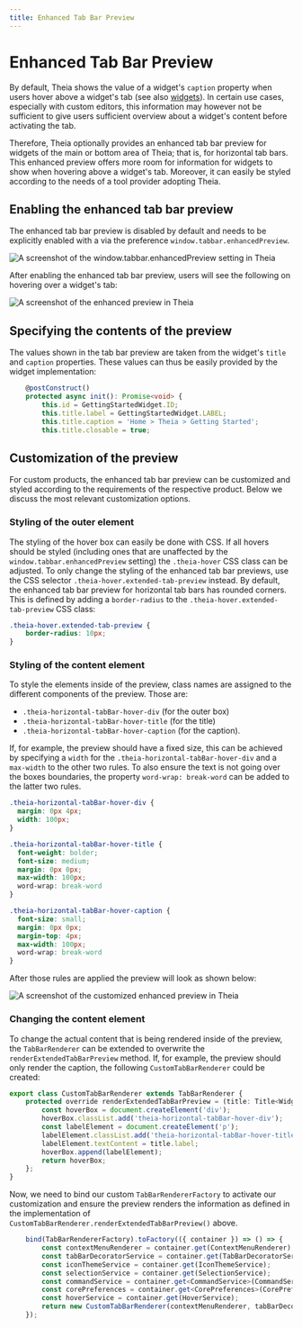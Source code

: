 ```yaml
---
title: Enhanced Tab Bar Preview
---
```


# Enhanced Tab Bar Preview

By default, Theia shows the value of a widget's `caption` property when users hover above a widget's tab (see also [widgets](/docs/widgets/)).
In certain use cases, especially with custom editors, this information may however not be sufficient to give users sufficient overview about a widget's content before activating the tab.

Therefore, Theia optionally provides an enhanced tab bar preview for widgets of the main or bottom area of Theia; that is, for horizontal tab bars.
This enhanced preview offers more room for information for widgets to show when hovering above a widget's tab.
Moreover, it can easily be styled according to the needs of a tool provider adopting Theia.

## Enabling the enhanced tab bar preview

The enhanced tab bar preview is disabled by default and needs to be explicitly enabled with a via the preference `window.tabbar.enhancedPreview`.

<img src="../../enhanced-preview-setting.png" alt="A screenshot of the window.tabbar.enhancedPreview setting in Theia" style="max-width: 525px">

After enabling the enhanced tab bar preview, users will see the following on hovering over a widget's tab:

<img src="../../enhanced-preview.png" alt="A screenshot of the enhanced preview in Theia" style="max-width: 525px">

## Specifying the contents of the preview

The values shown in the tab bar preview are taken from the widget's `title` and `caption` properties.
These values can thus be easily provided by the widget implementation:

```ts
    @postConstruct()
    protected async init(): Promise<void> {
        this.id = GettingStartedWidget.ID;
        this.title.label = GettingStartedWidget.LABEL;
        this.title.caption = 'Home > Theia > Getting Started';
        this.title.closable = true;
```

## Customization of the preview

For custom products, the enhanced tab bar preview can be customized and styled according to the requirements of the respective product.
Below we discuss the most relevant customization options.

### Styling of the outer element

The styling of the hover box can easily be done with CSS.
If all hovers should be styled (including ones that are unaffected by the `window.tabbar.enhancedPreview` setting) the `.theia-hover` CSS class can be adjusted.
To only change the styling of the enhanced tab bar previews, use the CSS selector `.theia-hover.extended-tab-preview` instead.
By default, the enhanced tab bar preview for horizontal tab bars has rounded corners. This is defined by adding a `border-radius` to the `.theia-hover.extended-tab-preview` CSS class:

```css
.theia-hover.extended-tab-preview {
    border-radius: 10px;
}
```

### Styling of the content element

To style the elements inside of the preview, class names are assigned to the different components of the preview.
Those are:

- `.theia-horizontal-tabBar-hover-div` (for the outer box)
- `.theia-horizontal-tabBar-hover-title` (for the title)
- `.theia-horizontal-tabBar-hover-caption` (for the caption).

If, for example, the preview should have a fixed size, this can be achieved by specifying a `width` for the `.theia-horizontal-tabBar-hover-div` and a `max-width` to the other two rules.
To also ensure the text is not going over the boxes boundaries, the property `word-wrap: break-word` can be added to the latter two rules.

```css
.theia-horizontal-tabBar-hover-div {
  margin: 0px 4px;
  width: 100px;
}

.theia-horizontal-tabBar-hover-title {
  font-weight: bolder;
  font-size: medium;
  margin: 0px 0px;
  max-width: 100px;
  word-wrap: break-word
}

.theia-horizontal-tabBar-hover-caption {
  font-size: small;
  margin: 0px 0px;
  margin-top: 4px;
  max-width: 100px;
  word-wrap: break-word
}
```

After those rules are applied the preview will look as shown below:

<img src="../../enhanced-preview-custom.png" alt="A screenshot of the customized enhanced preview in Theia" style="max-width: 525px">

### Changing the content element

To change the actual content that is being rendered inside of the preview, the `TabBarRenderer` can be extended to overwrite the `renderExtendedTabBarPreview` method.
If, for example, the preview should only render the caption, the following `CustomTabBarRenderer` could be created:

```ts
export class CustomTabBarRenderer extends TabBarRenderer {
    protected override renderExtendedTabBarPreview = (title: Title<Widget>) => {
        const hoverBox = document.createElement('div');
        hoverBox.classList.add('theia-horizontal-tabBar-hover-div');
        const labelElement = document.createElement('p');
        labelElement.classList.add('theia-horizontal-tabBar-hover-title');
        labelElement.textContent = title.label;
        hoverBox.append(labelElement);
        return hoverBox;
    };
}
```

Now, we need to bind our custom `TabBarRendererFactory` to activate our customization and ensure the preview renders the information as defined in the implementation of `CustomTabBarRenderer.renderExtendedTabBarPreview()` above.

```ts
    bind(TabBarRendererFactory).toFactory(({ container }) => () => {
        const contextMenuRenderer = container.get(ContextMenuRenderer);
        const tabBarDecoratorService = container.get(TabBarDecoratorService);
        const iconThemeService = container.get(IconThemeService);
        const selectionService = container.get(SelectionService);
        const commandService = container.get<CommandService>(CommandService);
        const corePreferences = container.get<CorePreferences>(CorePreferences);
        const hoverService = container.get(HoverService);
        return new CustomTabBarRenderer(contextMenuRenderer, tabBarDecoratorService, iconThemeService, selectionService, commandService, corePreferences, hoverService);
    });
```

